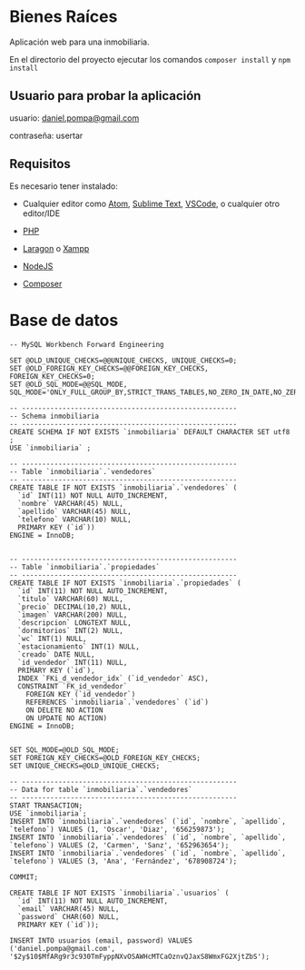 # Bienes Raíces

Aplicación web para una inmobiliaria.

En el directorio del proyecto ejecutar los comandos `composer install` y `npm install`

## Usuario para probar la aplicación

usuario: daniel.pompa@gmail.com

contraseña: usertar

## Requisitos

Es necesario tener instalado:

* Cualquier editor como [Atom](https://atom.io/), [Sublime Text](https://www.sublimetext.com/), [VSCode](https://code.visualstudio.com/), o cualquier otro editor/IDE

* [PHP](https://www.php.net/downloads.php)

* [Laragon](https://laragon.org/) o [Xampp](https://www.apachefriends.org/es/index.html)

* [NodeJS](https://nodejs.org/es/)

* [Composer](https://getcomposer.org/)

# Base de datos

```
-- MySQL Workbench Forward Engineering

SET @OLD_UNIQUE_CHECKS=@@UNIQUE_CHECKS, UNIQUE_CHECKS=0;
SET @OLD_FOREIGN_KEY_CHECKS=@@FOREIGN_KEY_CHECKS, FOREIGN_KEY_CHECKS=0;
SET @OLD_SQL_MODE=@@SQL_MODE, SQL_MODE='ONLY_FULL_GROUP_BY,STRICT_TRANS_TABLES,NO_ZERO_IN_DATE,NO_ZERO_DATE,ERROR_FOR_DIVISION_BY_ZERO,NO_ENGINE_SUBSTITUTION';

-- -----------------------------------------------------
-- Schema inmobiliaria
-- -----------------------------------------------------
CREATE SCHEMA IF NOT EXISTS `inmobiliaria` DEFAULT CHARACTER SET utf8 ;
USE `inmobiliaria` ;

-- -----------------------------------------------------
-- Table `inmobiliaria`.`vendedores`
-- -----------------------------------------------------
CREATE TABLE IF NOT EXISTS `inmobiliaria`.`vendedores` (
  `id` INT(11) NOT NULL AUTO_INCREMENT,
  `nombre` VARCHAR(45) NULL,
  `apellido` VARCHAR(45) NULL,
  `telefono` VARCHAR(10) NULL,
  PRIMARY KEY (`id`))
ENGINE = InnoDB;


-- -----------------------------------------------------
-- Table `inmobiliaria`.`propiedades`
-- -----------------------------------------------------
CREATE TABLE IF NOT EXISTS `inmobiliaria`.`propiedades` (
  `id` INT(11) NOT NULL AUTO_INCREMENT,
  `titulo` VARCHAR(60) NULL,
  `precio` DECIMAL(10,2) NULL,
  `imagen` VARCHAR(200) NULL,
  `descripcion` LONGTEXT NULL,
  `dormitorios` INT(2) NULL,
  `wc` INT(1) NULL,
  `estacionamiento` INT(1) NULL,
  `creado` DATE NULL,
  `id_vendedor` INT(11) NULL,
  PRIMARY KEY (`id`),
  INDEX `FKi_d_vendedor_idx` (`id_vendedor` ASC),
  CONSTRAINT `FK_id_vendedor`
    FOREIGN KEY (`id_vendedor`)
    REFERENCES `inmobiliaria`.`vendedores` (`id`)
    ON DELETE NO ACTION
    ON UPDATE NO ACTION)
ENGINE = InnoDB;


SET SQL_MODE=@OLD_SQL_MODE;
SET FOREIGN_KEY_CHECKS=@OLD_FOREIGN_KEY_CHECKS;
SET UNIQUE_CHECKS=@OLD_UNIQUE_CHECKS;

-- -----------------------------------------------------
-- Data for table `inmobiliaria`.`vendedores`
-- -----------------------------------------------------
START TRANSACTION;
USE `inmobiliaria`;
INSERT INTO `inmobiliaria`.`vendedores` (`id`, `nombre`, `apellido`, `telefono`) VALUES (1, 'Oscar', 'Diaz', '656259873');
INSERT INTO `inmobiliaria`.`vendedores` (`id`, `nombre`, `apellido`, `telefono`) VALUES (2, 'Carmen', 'Sanz', '652963654');
INSERT INTO `inmobiliaria`.`vendedores` (`id`, `nombre`, `apellido`, `telefono`) VALUES (3, 'Ana', 'Fernández', '678908724');

COMMIT;
```

```
CREATE TABLE IF NOT EXISTS `inmobiliaria`.`usuarios` (
  `id` INT(11) NOT NULL AUTO_INCREMENT,
  `email` VARCHAR(45) NULL,
  `password` CHAR(60) NULL,
  PRIMARY KEY (`id`));

INSERT INTO usuarios (email, password) VALUES ('daniel.pompa@gmail.com', '$2y$10$MfARg9r3c930TmFyppNXvOSAWHcMTCaOznvQJaxS8WmxFG2XjtZbS');
```